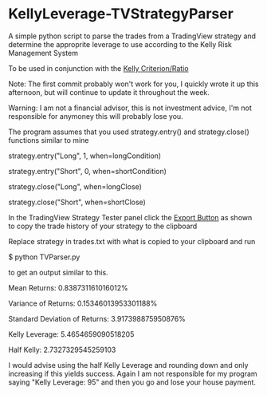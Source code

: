 # KellyLeverage-TVStrategyParser
A simple python script to parse the trades from a TradingView strategy and determine the approprite leverage to use according to the Kelly Risk Management System

To be used in conjunction with the [Kelly Criterion/Ratio](https://www.tradingview.com/script/bnpAXRtm-Kelly-Ratio/)

Note: The first commit probably won't work for you, I quickly wrote it up this afternoon, but will continue to update it throughout the week.

Warning: I am not a financial advisor, this is not investment advice, I'm not responsible for anymoney this will probably lose you.

The program assumes that you used strategy.entry() and strategy.close() functions similar to mine


strategy.entry("Long", 1, when=longCondition)

strategy.entry("Short", 0,  when=shortCondition)

strategy.close("Long", when=longClose)

strategy.close("Short", when=shortClose)


In the TradingView Strategy Tester panel click the [Export Button](https://i.imgur.com/m6oyxDH.png) as shown to copy the trade history of your strategy to the clipboard



Replace strategy in trades.txt with what is copied to your clipboard and run

$ python TVParser.py

to get an output similar to this.


Mean Returns: 0.838731161016012%

Variance of Returns: 0.15346013953301188%

Standard Deviation of Returns: 3.917398875950876%



Kelly Leverage: 5.4654659090518205

Half Kelly: 2.7327329545259103


I would advise using the half Kelly Leverage and rounding down and only increasing if this yields success. Again I am not responsible for my program saying "Kelly Leverage: 95" and then you go and lose your house payment.
